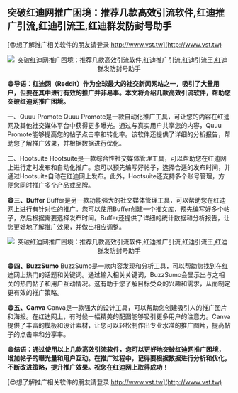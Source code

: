 ## **突破红迪网推广困境：推荐几款高效引流软件,红迪推广引流,红迪引流王,红迪群发防封号助手**

[😍想了解推广相关软件的朋友请登录 http://www.vst.tw](http://www.vst.tw)

 <center><img src="https://vst.tw/MP4/tuiguang/png/1.png" alt="突破红迪网推广困境：推荐几款高效引流软件,红迪推广引流,红迪引流王,红迪群发防封号助手"></center>

**😄导语：红迪网（Reddit）作为全球最大的社交新闻网站之一，吸引了大量用户，但要在其中进行有效的推广并非易事。本文将介绍几款高效引流软件，帮助您突破红迪网推广困境。**

一、Quuu Promote
Quuu Promote是一款自动化推广工具，可让您的内容在红迪网及其他社交媒体平台中获得更多曝光。通过与真实用户共享您的内容，Quuu Promote能够提高您的帖子点击率和转化率。该软件还提供了详细的分析报告，帮助您了解推广效果，并根据数据进行优化。

二、Hootsuite
Hootsuite是一款综合性社交媒体管理工具，可以帮助您在红迪网上进行定时发布和自动化推广。您可以预先编写好帖子，选择合适的发布时间，并通过Hootsuite自动在红迪网上发布。此外，Hootsuite还支持多个账号管理，方便您同时推广多个产品或品牌。

**😄三、Buffer**
Buffer是另一款功能强大的社交媒体管理工具，可以帮助您在红迪网上进行有针对性的推广。您可以使用Buffer创建一个推文库，预先编写好多个帖子，然后根据需要选择发布时间。Buffer还提供了详细的统计数据和分析报告，让您更好地了解推广效果，并做出相应调整。

 <center><img src="https://vst.tw/MP4/tuiguang/png/0.png" alt="突破红迪网推广困境：推荐几款高效引流软件,红迪推广引流,红迪引流王,红迪群发防封号助手"></center>

**😄四、BuzzSumo**
BuzzSumo是一款内容发现和分析工具，可以帮助您找到在红迪网上热门的话题和关键词。通过输入相关关键词，BuzzSumo会显示出与之相关的热门帖子和用户互动情况。这有助于您了解目标受众的兴趣和需求，从而制定更有效的推广策略。

**😄五、Canva**
Canva是一款强大的设计工具，可以帮助您创建吸引人的推广图片和海报。在红迪网上，有时候一幅精美的配图能够吸引更多用户的注意力。Canva提供了丰富的模板和设计素材，让您可以轻松制作出专业水准的推广图片，提高帖子的点击率和分享率。

**😄结语：通过使用以上几款高效引流软件，您可以更好地突破红迪网推广困境，增加帖子的曝光量和用户互动。在推广过程中，记得要根据数据进行分析和优化，不断改进策略，提升推广效果。祝您在红迪网上取得成功！**

[😍想了解推广相关软件的朋友请登录 http://www.vst.tw](http://www.vst.tw)



